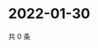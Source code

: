 # 2022-01-30

共 0 条

<!-- BEGIN WEIBO -->
<!-- 最后更新时间 Sun Jan 30 2022 13:11:49 GMT+0800 (China Standard Time) -->

<!-- END WEIBO -->
